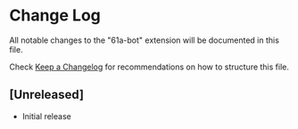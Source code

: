 # Change Log

All notable changes to the "61a-bot" extension will be documented in this file.

Check [Keep a Changelog](http://keepachangelog.com/) for recommendations on how to structure this file.

## [Unreleased]

- Initial release